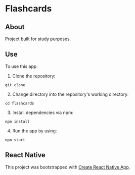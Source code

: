 # Flashcards

## About

Project built for study purposes.

## Use

To use this app:

1. Clone the repository:

```
git clone
```

2. Change directory into the repository's working directory:

```
cd flashcards
```

3. Install dependencies via npm:

```
npm install
```

4. Run the app by using:

```
npm start
```

## React Native

This project was bootstrapped with [Create React Native App](https://github.com/react-community/create-react-native-app).
